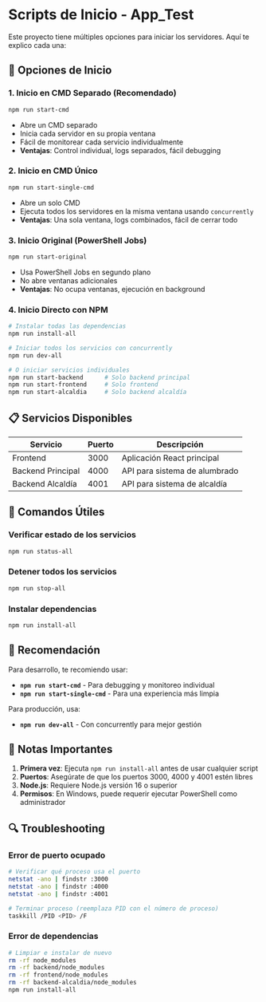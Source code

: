 # Scripts de Inicio - App_Test

Este proyecto tiene múltiples opciones para iniciar los servidores. Aquí te explico cada una:

## 🚀 Opciones de Inicio

### 1. **Inicio en CMD Separado (Recomendado)**
```bash
npm run start-cmd
```
- Abre un CMD separado
- Inicia cada servidor en su propia ventana
- Fácil de monitorear cada servicio individualmente
- **Ventajas**: Control individual, logs separados, fácil debugging

### 2. **Inicio en CMD Único**
```bash
npm run start-single-cmd
```
- Abre un solo CMD
- Ejecuta todos los servidores en la misma ventana usando `concurrently`
- **Ventajas**: Una sola ventana, logs combinados, fácil de cerrar todo

### 3. **Inicio Original (PowerShell Jobs)**
```bash
npm run start-original
```
- Usa PowerShell Jobs en segundo plano
- No abre ventanas adicionales
- **Ventajas**: No ocupa ventanas, ejecución en background

### 4. **Inicio Directo con NPM**
```bash
# Instalar todas las dependencias
npm run install-all

# Iniciar todos los servicios con concurrently
npm run dev-all

# O iniciar servicios individuales
npm run start-backend      # Solo backend principal
npm run start-frontend     # Solo frontend
npm run start-alcaldia     # Solo backend alcaldía
```

## 📋 Servicios Disponibles

| Servicio | Puerto | Descripción |
|----------|--------|-------------|
| Frontend | 3000 | Aplicación React principal |
| Backend Principal | 4000 | API para sistema de alumbrado |
| Backend Alcaldía | 4001 | API para sistema de alcaldía |

## 🔧 Comandos Útiles

### Verificar estado de los servicios
```bash
npm run status-all
```

### Detener todos los servicios
```bash
npm run stop-all
```

### Instalar dependencias
```bash
npm run install-all
```

## 🎯 Recomendación

Para desarrollo, te recomiendo usar:
- **`npm run start-cmd`** - Para debugging y monitoreo individual
- **`npm run start-single-cmd`** - Para una experiencia más limpia

Para producción, usa:
- **`npm run dev-all`** - Con concurrently para mejor gestión

## 🚨 Notas Importantes

1. **Primera vez**: Ejecuta `npm run install-all` antes de usar cualquier script
2. **Puertos**: Asegúrate de que los puertos 3000, 4000 y 4001 estén libres
3. **Node.js**: Requiere Node.js versión 16 o superior
4. **Permisos**: En Windows, puede requerir ejecutar PowerShell como administrador

## 🔍 Troubleshooting

### Error de puerto ocupado
```bash
# Verificar qué proceso usa el puerto
netstat -ano | findstr :3000
netstat -ano | findstr :4000
netstat -ano | findstr :4001

# Terminar proceso (reemplaza PID con el número de proceso)
taskkill /PID <PID> /F
```

### Error de dependencias
```bash
# Limpiar e instalar de nuevo
rm -rf node_modules
rm -rf backend/node_modules
rm -rf frontend/node_modules
rm -rf backend-alcaldia/node_modules
npm run install-all
```







